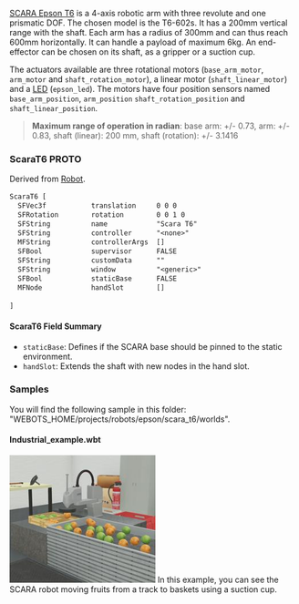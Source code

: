 [SCARA Epson T6](https://www.epson.eu/products/robot/scara-t6-series) is a 4-axis robotic arm with three revolute and one prismatic DOF.
The chosen model is the T6-602s.
It has a 200mm vertical range with the shaft.
Each arm has a radius of 300mm and can thus reach 600mm horizontally.
It can handle a payload of maximum 6kg.
An end-effector can be chosen on its shaft, as a gripper or a suction cup.

The actuators available are three rotational motors (`base_arm_motor`, `arm_motor` and `shaft_rotation_motor`), a linear motor (`shaft_linear_motor`) and a [LED](../reference/led.md) (`epson_led`).
The motors have four position sensors named `base_arm_position`, `arm_position` `shaft_rotation_position` and `shaft_linear_position`.

> **Maximum range of operation in radian**: base arm: +/- 0.73, arm: +/- 0.83, shaft (linear): 200 mm, shaft (rotation): +/- 3.1416

### ScaraT6 PROTO

Derived from [Robot](https://cyberbotics.com/doc/reference/robot).

```
ScaraT6 [
  SFVec3f           translation     0 0 0
  SFRotation        rotation        0 0 1 0
  SFString          name            "Scara T6"
  SFString          controller      "<none>"
  MFString          controllerArgs  []
  SFBool            supervisor      FALSE
  SFString          customData      ""
  SFString          window          "<generic>"
  SFBool            staticBase      FALSE
  MFNode            handSlot        []

]
```

#### ScaraT6 Field Summary

-  `staticBase`: Defines if the SCARA base should be pinned to the static environment.
-  `handSlot`: Extends the shaft with new nodes in the hand slot.

### Samples

You will find the following sample in this folder: "WEBOTS\_HOME/projects/robots/epson/scara_t6/worlds".

#### Industrial\_example.wbt

![industrial_example.wbt.png](images/scara_t6/industrial_example.wbt.thumbnail.jpg) In this example, you can see the SCARA robot moving fruits from a track to baskets using a suction cup.
